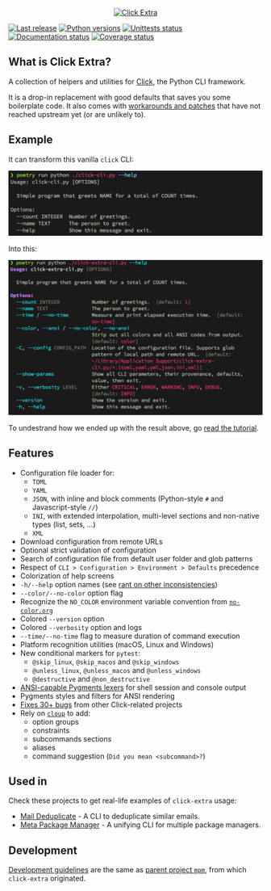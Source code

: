 <p align="center">
  <a href="https://github.com/kdeldycke/click-extra/">
    <img src="https://raw.githubusercontent.com/kdeldycke/click-extra/main/docs/images/logo-banner.svg" alt="Click Extra">
  </a>
</p>

[![Last release](https://img.shields.io/pypi/v/click-extra.svg)](https://pypi.python.org/pypi/click-extra)
[![Python versions](https://img.shields.io/pypi/pyversions/click-extra.svg)](https://pypi.python.org/pypi/click-extra)
[![Unittests status](https://github.com/kdeldycke/click-extra/actions/workflows/tests.yaml/badge.svg?branch=main)](https://github.com/kdeldycke/click-extra/actions/workflows/tests.yaml?query=branch%3Amain)
[![Documentation status](https://github.com/kdeldycke/click-extra/actions/workflows/docs.yaml/badge.svg?branch=main)](https://github.com/kdeldycke/click-extra/actions/workflows/docs.yaml?query=branch%3Amain)
[![Coverage status](https://codecov.io/gh/kdeldycke/click-extra/branch/main/graph/badge.svg)](https://codecov.io/gh/kdeldycke/click-extra/branch/main)

## What is Click Extra?

A collection of helpers and utilities for
[Click](https://click.palletsprojects.com), the Python CLI framework.

It is a drop-in replacement with good defaults that saves you some boilerplate
code. It also comes with
[workarounds and patches](https://kdeldycke.github.io/click-extra/issues.html) that have not
reached upstream yet (or are unlikely to).

## Example

It can transform this vanilla `click` CLI:

![click CLI help screen](https://github.com/kdeldycke/click-extra/raw/main/docs/images/click-help-screen.png)

Into this:

![click-extra CLI help screen](https://github.com/kdeldycke/click-extra/raw/main/docs/images/click-extra-screen.png)

To undestrand how we ended up with the result above, go [read the tutorial](https://kdeldycke.github.io/click-extra/tutorial.html).

## Features

- Configuration file loader for:
  - `TOML`
  - `YAML`
  - `JSON`, with inline and block comments (Python-style `#` and Javascript-style `//`)
  - `INI`, with extended interpolation, multi-level sections and non-native types (list, sets, …)
  - `XML`
- Download configuration from remote URLs
- Optional strict validation of configuration
- Search of configuration file from default user folder and glob patterns
- Respect of `CLI > Configuration > Environment > Defaults` precedence
- Colorization of help screens
- `-h/--help` option names (see [rant on other inconsistencies](https://blog.craftyguy.net/cmdline-help/))
- `--color/--no-color` option flag
- Recognize the `NO_COLOR` environment variable convention from [`no-color.org`](https://no-color.org)
- Colored `--version` option
- Colored `--verbosity` option and logs
- `--time/--no-time` flag to measure duration of command execution
- Platform recognition utilities (macOS, Linux and Windows)
- New conditional markers for `pytest`:
  - `@skip_linux`, `@skip_macos` and `@skip_windows`
  - `@unless_linux`, `@unless_macos` and `@unless_windows`
  - `@destructive` and `@non_destructive`
- [ANSI-capable Pygments lexers](https://kdeldycke.github.io/click-extra/pygments.html#lexers) for shell session and console output
- Pygments styles and filters for ANSI rendering
- [Fixes 30+ bugs](https://kdeldycke.github.io/click-extra/issues.html) from other Click-related projects
- Rely on [`cloup`](https://github.com/janluke/cloup) to add:
  - option groups
  - constraints
  - subcommands sections
  - aliases
  - command suggestion (`Did you mean <subcommand>?`)

## Used in

Check these projects to get real-life examples of `click-extra` usage:

- [Mail Deduplicate](https://github.com/kdeldycke/mail-deduplicate#readme) - A
  CLI to deduplicate similar emails.
- [Meta Package Manager](https://github.com/kdeldycke/meta-package-manager#readme)
  \- A unifying CLI for multiple package managers.

## Development

[Development guidelines](https://kdeldycke.github.io/meta-package-manager/development.html)
are the same as
[parent project `mpm`](https://github.com/kdeldycke/meta-package-manager), from
which `click-extra` originated.
